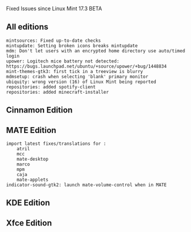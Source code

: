 Fixed Issues since Linux Mint 17.3 BETA

All editions
------------
	mintsources: Fixed up-to-date checks
	mintupdate: Setting broken icons breaks mintupdate
	mdm: Don't let users with an encrypted home directory use auto/timed login
	upower: Logitech mice battery not detected: https://bugs.launchpad.net/ubuntu/+source/upower/+bug/1448834
	mint-themes-gtk3: first tick in a treeview is blurry
	mdmsetup: crash when selecting 'blank' primary monitor
	ubiquity: wrong version (16) of Linux Mint being reported
	repositories: added spotify-client
	repositories: added minecraft-installer

Cinnamon Edition
----------------
	

MATE Edition
------------
	import latest fixes/translations for :
		atril
		mcc
		mate-desktop
		marco
		mpm
		caja
		mate-applets
	indicator-sound-gtk2: launch mate-volume-control when in MATE


KDE Edition
-----------
	

Xfce Edition
------------
	